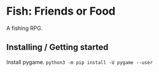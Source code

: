 # Fish: Friends or Food
A fishing RPG.
## Installing / Getting started
Install pygame.
`python3 -m pip install -U pygame --user`
